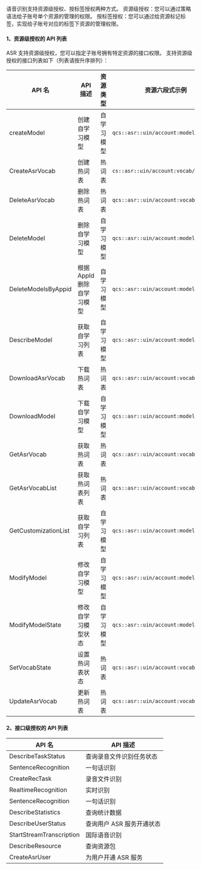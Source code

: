 ﻿语音识别支持资源级授权、按标签授权两种方式。
资源级授权：您可以通过策略语法给子账号单个资源的管理的权限。
按标签授权：您可以通过给资源标记标签，实现给子账号对应的标签下资源的管理权限。

#### 1、资源级授权的 API 列表
ASR 支持资源级授权，您可以指定子账号拥有特定资源的接口权限。
支持资源级授权的接口列表如下（列表请按升序排列）：


| API 名 | API 描述 | 资源类型 | 资源六段式示例 |
|---------|---------|---------|---------|
| createModel | 创建自学习模型 | 自学习模型 | `qcs::asr::uin/account:model/` |
| CreateAsrVocab | 创建热词表 | 热词表 | `cs::asr::uin/account:vocab/` |
| DeleteAsrVocab | 删除热词表 | 热词表 | `qcs::asr::uin/account:vocab/VocabId` |
| DeleteModel | 删除自学习模型 | 自学习模型 | `qcs::asr::uin/account:model/ModelId` |
| DeleteModelsByAppid | 根据 AppId 删除自学习模型 | 自学习模型 | `qcs::asr::uin/account:model/ModelId` |
| DescribeModel | 获取自学习列表 | 自学习模型 | `qcs::asr::uin/account:model/` |
| DownloadAsrVocab | 下载热词表 | 热词表 | `qcs::asr::uin/account:vocab/VocabId` |
| DownloadModel | 下载自学习模型 | 自学习模型 | `qcs::asr::uin/account:model/ModelId` |
| GetAsrVocab | 获取热词表 | 热词表 | `qcs::asr::uin/account:vocab/VocabId` |
| GetAsrVocabList | 获取热词表列表 | 热词表 | `qcs::asr::uin/account:vocab/` |
| GetCustomizationList | 获取自学习列表 | 自学习模型 | `qcs::asr::uin/account:model/` |
| ModifyModel | 修改自学习模型 | 自学习模型 | `qcs::asr::uin/account:model/ModelId` |
| ModifyModelState| 修改自学习模型状态 | 自学习模型 | `qcs::asr::uin/account:model/ModelId` |
| SetVocabState | 设置热词表状态 | 热词表 | `qcs::asr::uin/account:vocab/VocabId` |
| UpdateAsrVocab | 更新热词表 | 热词表 | `qcs::asr::uin/account:vocab/VocabId` |


#### 2、接口级授权的 API 列表


| API 名 | API 描述 |
|---------|---------|
| DescribeTaskStatus | 查询录音文件识别任务状态 |
| SentenceRecognition | 一句话识别 |
| CreateRecTask | 录音文件识别 |
| RealtimeRecognition | 实时识别 |
| SentenceRecognition | 一句话识别 |
| DescribeStatistics | 查询统计数据 |
| DescribeUserStatus | 查询用户 ASR 服务开通状态 |
| StartStreamTranscription | 国际语音识别 |
| DescribeResource | 查询资源包 |
| CreateAsrUser | 为用户开通 ASR 服务 |




